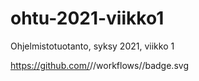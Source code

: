 # ohtu-2021-viikko1
Ohjelmistotuotanto, syksy 2021, viikko 1

https://github.com/<P3Xu>/<ohtu-2021-viikko1>/workflows/<CI>/badge.svg
